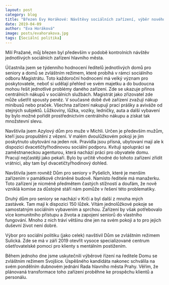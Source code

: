 ```yaml
---
layout: post
category: blog
title: "Březen Evy Horákové: Návštěvy sociálních zařízení, výběr nového ředitele a nemálo dalšího"
date: 2019-04-09
author: "Eva Horáková"
image: posts/evahorakova.jpg
tags: [Sociální politika]
---
```


Milí Pražané, můj březen byl především v podobě kontrolních návštěv jednotlivých sociálních zařízení hlavního města. 

Účastnila jsem se týdenního hodnocení ředitelů jednotlivých domů pro seniory a domů se zvláštním režimem, které probíhá v rámci sociálního odboru Magistrátu. Toto každoroční hodnocení má velký význam pro poskytovatele, neboť si udělají přehled ve svém majetku a do budoucna mohou řešit jednotlivé problémy daného zařízení. Zde se ukazuje přínos centrálních nákupů v sociálních službách. Magistrát jako zřizovatel zde může ušetřit spousty peněz. V současné době dvě zařízení zvažují nákup minibusů nebo praček. Všechna zařízení nakupují prací prášky a aviváže od stejných subjektů. Lůžkoviny, lůžka, vozíky, ledničky, auta a další vybavení by bylo možné pořídit prostřednictvím centrálního nákupu a získat tak množstevní slevu. 

Navštívila jsem Azylový dům pro muže v Michli. Určen je především mužům, kteří jsou propuštěni z vězení. V malém dvoulůžkovém pokoji je jim poskytnuto ubytování na jeden rok. Pravidla jsou přísná, ubytovaní mají ale k dispozici dvacetičtyřhodinovou sociální podporu. Kvituji spolupráci se zaměstnaneckou agenturou, která nachází práci pro obyvatele domu. Pracují nejčastěji jako pekaři. Bylo by určitě vhodné do tohoto zařízení zřídit vrátnici, aby tam byl dvacetičtyřhodinový dohled. 

Navštívila jsem rovněž Dům pro seniory v Pyšelích, které je menším zařízením v památkově chráněné budově. Namísto ředitele má manažerku. Toto zařízení je nicméně předmětem častých stížností a doufám, že nově vzniklá komise za důstojné stáří nám pomůže v řešení této problematiky. 

Druhý dům pro seniory se nachází v Krči a byl další z mnoha mých zastávek. Tam mají k dispozici 150 lůžek. Vítám jednolůžkové pokoje se samostatným sociálním vybavením a sprchou. Zařízení by však potřebovalo více komunitního přístupu a života a zapojení seniorů do vlastního fungování. Mnoho z nich tráví většinu dne jen na svém pokoji a to pro jejich duševní život není dobré. 

Výbor pro sociální politiku (jako celek) navštívil Dům se zvláštním režimem Sulická. Zde se má v září 2019 otevřít vysoce specializované centrum ošetřovatelské pomoci pro klienty s mentálním postižením.

Během jednoho dne jsme uskutečnili výběrové řízení na ředitele Domu se zvláštním režimem Svojšice. Úspěšného kandidáta nakonec schválila na svém pondělním dubnovém jednání Rada hlavního města Prahy. Věřím, že plánovaná transformace toho zařízení proběhne ke prospěchu klientů a personálu.
